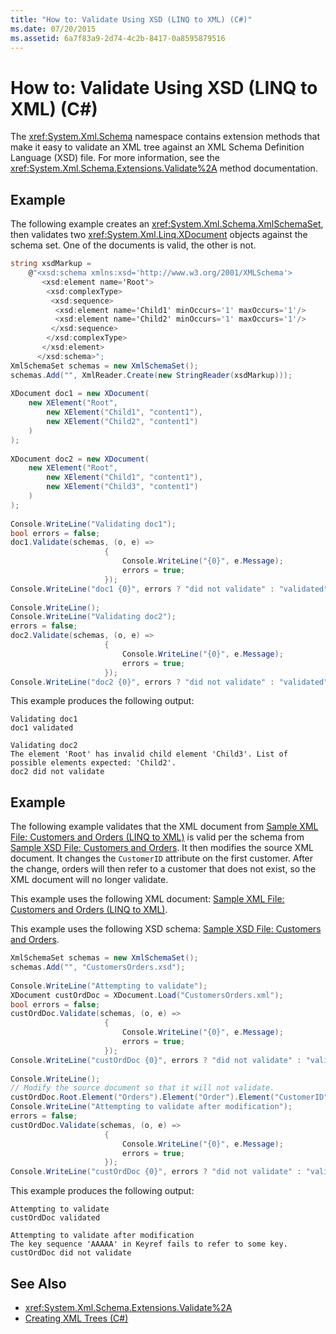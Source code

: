 ```yaml
---
title: "How to: Validate Using XSD (LINQ to XML) (C#)"
ms.date: 07/20/2015
ms.assetid: 6a7f83a9-2d74-4c2b-8417-0a8595879516
---
```

# How to: Validate Using XSD (LINQ to XML) (C#)
The <xref:System.Xml.Schema> namespace contains extension methods that make it easy to validate an XML tree against an XML Schema Definition Language (XSD) file. For more information, see the <xref:System.Xml.Schema.Extensions.Validate%2A> method documentation.  
  
## Example  
 The following example creates an <xref:System.Xml.Schema.XmlSchemaSet>, then validates two <xref:System.Xml.Linq.XDocument> objects against the schema set. One of the documents is valid, the other is not.  
  
```csharp  
string xsdMarkup =  
    @"<xsd:schema xmlns:xsd='http://www.w3.org/2001/XMLSchema'>  
       <xsd:element name='Root'>  
        <xsd:complexType>  
         <xsd:sequence>  
          <xsd:element name='Child1' minOccurs='1' maxOccurs='1'/>  
          <xsd:element name='Child2' minOccurs='1' maxOccurs='1'/>  
         </xsd:sequence>  
        </xsd:complexType>  
       </xsd:element>  
      </xsd:schema>";  
XmlSchemaSet schemas = new XmlSchemaSet();  
schemas.Add("", XmlReader.Create(new StringReader(xsdMarkup)));  
  
XDocument doc1 = new XDocument(  
    new XElement("Root",  
        new XElement("Child1", "content1"),  
        new XElement("Child2", "content1")  
    )  
);  
  
XDocument doc2 = new XDocument(  
    new XElement("Root",  
        new XElement("Child1", "content1"),  
        new XElement("Child3", "content1")  
    )  
);  
  
Console.WriteLine("Validating doc1");  
bool errors = false;  
doc1.Validate(schemas, (o, e) =>  
                     {  
                         Console.WriteLine("{0}", e.Message);  
                         errors = true;  
                     });  
Console.WriteLine("doc1 {0}", errors ? "did not validate" : "validated");  
  
Console.WriteLine();  
Console.WriteLine("Validating doc2");  
errors = false;  
doc2.Validate(schemas, (o, e) =>  
                     {  
                         Console.WriteLine("{0}", e.Message);  
                         errors = true;  
                     });  
Console.WriteLine("doc2 {0}", errors ? "did not validate" : "validated");  
```  
  
 This example produces the following output:  
  
```  
Validating doc1  
doc1 validated  
  
Validating doc2  
The element 'Root' has invalid child element 'Child3'. List of possible elements expected: 'Child2'.  
doc2 did not validate  
```  
  
## Example  
 The following example validates that the XML document from [Sample XML File: Customers and Orders (LINQ to XML)](../../../../csharp/programming-guide/concepts/linq/sample-xml-file-customers-and-orders-linq-to-xml-2.md) is valid per the schema from [Sample XSD File: Customers and Orders](../../../../csharp/programming-guide/concepts/linq/sample-xsd-file-customers-and-orders1.md). It then modifies the source XML document. It changes the `CustomerID` attribute on the first customer. After the change, orders will then refer to a customer that does not exist, so the XML document will no longer validate.  
  
 This example uses the following XML document: [Sample XML File: Customers and Orders (LINQ to XML)](../../../../csharp/programming-guide/concepts/linq/sample-xml-file-customers-and-orders-linq-to-xml-2.md).  
  
 This example uses the following XSD schema: [Sample XSD File: Customers and Orders](../../../../csharp/programming-guide/concepts/linq/sample-xsd-file-customers-and-orders1.md).  
  
```csharp  
XmlSchemaSet schemas = new XmlSchemaSet();  
schemas.Add("", "CustomersOrders.xsd");  
  
Console.WriteLine("Attempting to validate");  
XDocument custOrdDoc = XDocument.Load("CustomersOrders.xml");  
bool errors = false;  
custOrdDoc.Validate(schemas, (o, e) =>  
                     {  
                         Console.WriteLine("{0}", e.Message);  
                         errors = true;  
                     });  
Console.WriteLine("custOrdDoc {0}", errors ? "did not validate" : "validated");  
  
Console.WriteLine();  
// Modify the source document so that it will not validate.  
custOrdDoc.Root.Element("Orders").Element("Order").Element("CustomerID").Value = "AAAAA";  
Console.WriteLine("Attempting to validate after modification");  
errors = false;  
custOrdDoc.Validate(schemas, (o, e) =>  
                     {  
                         Console.WriteLine("{0}", e.Message);  
                         errors = true;  
                     });  
Console.WriteLine("custOrdDoc {0}", errors ? "did not validate" : "validated");  
```  
  
 This example produces the following output:  
  
```  
Attempting to validate  
custOrdDoc validated  
  
Attempting to validate after modification  
The key sequence 'AAAAA' in Keyref fails to refer to some key.  
custOrdDoc did not validate  
```  
  
## See Also

- <xref:System.Xml.Schema.Extensions.Validate%2A>  
- [Creating XML Trees (C#)](../../../../csharp/programming-guide/concepts/linq/creating-xml-trees.md)
